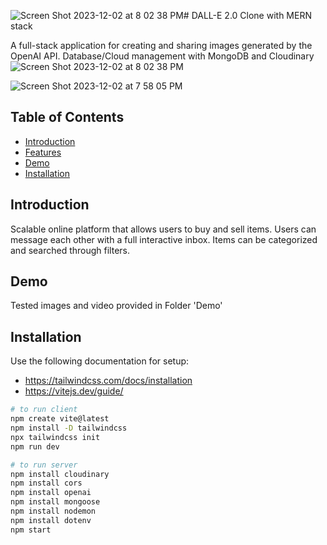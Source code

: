 ![Screen Shot 2023-12-02 at 8 02 38 PM](https://github.com/harmanbrar7/dall_e/assets/89001739/4a37c95b-c63a-4c8b-9cb2-9133ced0d7c8)# DALL-E 2.0 Clone with MERN stack

A full-stack application for creating and sharing images generated by the OpenAI API.
Database/Cloud management with MongoDB and Cloudinary
![Screen Shot 2023-12-02 at 8 02 38 PM](https://github.com/harmanbrar7/dall_e/assets/89001739/3fcb10fd-2ecd-4bd6-8663-890c00f9503a)

![Screen Shot 2023-12-02 at 7 58 05 PM](https://github.com/harmanbrar7/dall_e/assets/89001739/aaa00521-421d-4235-be6c-3b906e5ba892)




## Table of Contents

- [Introduction](#introduction)
- [Features](#features)
- [Demo](#demo)
- [Installation](#installation)

## Introduction

Scalable online platform that allows users to buy and sell items. Users can message each other with a full interactive inbox. 
Items can be categorized and searched through filters. 

## Demo

Tested images and video provided in Folder 'Demo'

## Installation

Use the following documentation for setup:
- https://tailwindcss.com/docs/installation
- https://vitejs.dev/guide/

```bash
# to run client
npm create vite@latest
npm install -D tailwindcss
npx tailwindcss init
npm run dev

# to run server
npm install cloudinary
npm install cors
npm install openai
npm install mongoose
npm install nodemon
npm install dotenv
npm start

